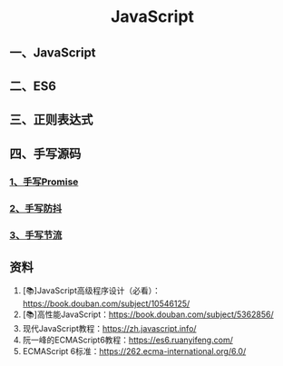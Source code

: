 # <center>JavaScript</center>
## 一、JavaScript
## 二、ES6
## 三、正则表达式
## 四、手写源码
### [1、手写Promise](./手写源码/节流.md)
### [2、手写防抖](./手写源码/防抖.md)
### [3、手写节流](./手写源码/节流.md)

## 资料
1. [📚]JavaScript高级程序设计（必看）：https://book.douban.com/subject/10546125/
2. [📚]高性能JavaScript：https://book.douban.com/subject/5362856/
3. 现代JavaScript教程：https://zh.javascript.info/
4. 阮一峰的ECMAScript6教程：https://es6.ruanyifeng.com/
5. ECMAScript 6标准：https://262.ecma-international.org/6.0/

